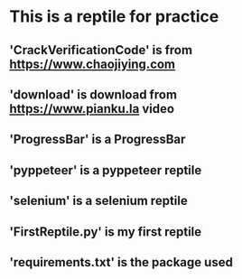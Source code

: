 # This is a reptile for practice

## 'CrackVerificationCode' is from <a href='https://www.chaojiying.com/' target="_blank">https://www.chaojiying.com </a>

## 'download' is download from <a herf='https://www.pianku.la/' target="_blank">https://www.pianku.la </a> video

## 'ProgressBar' is a ProgressBar

## 'pyppeteer' is a pyppeteer reptile

## 'selenium' is a selenium reptile

## 'FirstReptile.py' is my first reptile

## 'requirements.txt' is the package used



